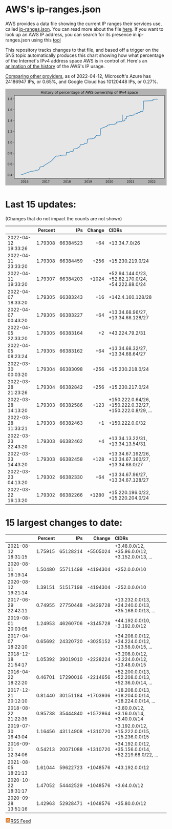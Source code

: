 # AWS's ip-ranges.json

AWS provides a data file showing the current IP ranges their
services use, called [ip-ranges.json](https://ip-ranges.amazonaws.com/ip-ranges.json).  You 
can read more about the file [here](https://docs.aws.amazon.com/general/latest/gr/aws-ip-ranges.html).  If you want to look up an AWS IP address, you can search for its presence in ip-ranges.json using this [tool](https://seligman.github.io/aws-ip-ranges/)

This repository tracks changes to that file, and based off a trigger on the SNS topic 
automatically produces this chart showing how what percentage of the Internet's IPv4 
address space AWS is in control of.  Here's an 
[animation of the history](https://youtu.be/Su25yl7eol8) of the AWS's IP usage.

[Comparing other providers](https://github.com/seligman/cloud_sizes), as of 2022-04-12, Microsoft's Azure has 24186947 IPs, or 0.65%, and Google Cloud has 10120448 IPs, or 0.27%.

![History of AWS](history_count.svg)

# Last 15 updates:

(Changes that do not impact the counts are not shown)

| | Percent | IPs | Change | CIDRs |
| :--- | ---: | ---: | ---: | :--- |
| 2022-04-12 19:33:26 | 1.79308 | 66384523 | +64 | +13.34.7.0/26 |
| 2022-04-11 23:33:20 | 1.79308 | 66384459 | +256 | +15.230.219.0/24 |
| 2022-04-11 19:33:20 | 1.79307 | 66384203 | +1024 | +52.94.144.0/23, +52.82.170.0/24, +54.222.88.0/24 |
| 2022-04-07 18:33:20 | 1.79305 | 66383243 | +16 | +142.4.160.128/28 |
| 2022-04-07 00:43:20 | 1.79305 | 66383227 | +64 | +13.34.68.96/27, +13.34.68.128/27 |
| 2022-04-05 22:33:20 | 1.79305 | 66383164 | +2 | +43.224.79.2/31 |
| 2022-04-05 08:23:24 | 1.79305 | 66383162 | +64 | +13.34.68.32/27, +13.34.68.64/27 |
| 2022-03-30 00:03:20 | 1.79304 | 66383098 | +256 | +15.230.218.0/24 |
| 2022-03-28 21:23:26 | 1.79304 | 66382842 | +256 | +15.230.217.0/24 |
| 2022-03-28 14:13:20 | 1.79303 | 66382586 | +123 | +150.222.0.64/26, +150.222.0.32/27, +150.222.0.8/29, ... |
| 2022-03-28 11:33:21 | 1.79303 | 66382463 | +1 | +150.222.0.0/32 |
| 2022-03-23 22:43:20 | 1.79303 | 66382462 | +4 | +13.34.13.22/31, +13.34.13.54/31 |
| 2022-03-23 14:43:20 | 1.79303 | 66382458 | +128 | +13.34.67.192/26, +13.34.67.160/27, +13.34.68.0/27 |
| 2022-03-23 04:13:20 | 1.79302 | 66382330 | +64 | +13.34.67.96/27, +13.34.67.128/27 |
| 2022-03-22 16:13:20 | 1.79302 | 66382266 | +1280 | +15.220.196.0/22, +15.220.204.0/24 |


# 15 largest changes to date:

| | Percent | IPs | Change | CIDRs |
| :--- | ---: | ---: | ---: | :--- |
| 2021-08-12 18:31:15 | 1.75915 | 65128214 | +5505024 | +3.48.0.0/12, +35.96.0.0/12, +3.152.0.0/13, ... |
| 2020-08-11 16:19:14 | 1.50480 | 55711498 | +4194304 | +252.0.0.0/10 |
| 2020-08-12 19:21:14 | 1.39151 | 51517198 | -4194304 | -252.0.0.0/10 |
| 2017-06-29 22:42:11 | 0.74955 | 27750448 | +3429728 | +13.232.0.0/13, +34.240.0.0/13, +35.168.0.0/13, ... |
| 2019-08-01 20:03:05 | 1.24953 | 46260706 | +3145728 | +44.192.0.0/10, -3.192.0.0/12 |
| 2017-04-07 18:22:10 | 0.65692 | 24320720 | +3025152 | +34.208.0.0/12, +34.224.0.0/12, +13.58.0.0/15, ... |
| 2018-12-18 21:54:17 | 1.05392 | 39019010 | +2228224 | +3.208.0.0/12, +3.224.0.0/12, +13.48.0.0/15 |
| 2016-04-22 18:22:20 | 0.46701 | 17290016 | +2214656 | +52.200.0.0/13, +52.208.0.0/13, +52.36.0.0/14, ... |
| 2017-12-21 20:12:10 | 0.81440 | 30151184 | +1703936 | +18.208.0.0/13, +18.204.0.0/14, +18.224.0.0/14, ... |
| 2018-08-22 21:22:35 | 0.95738 | 35444840 | +1572864 | +3.80.0.0/12, +3.16.0.0/14, +3.40.0.0/14 |
| 2019-07-30 16:43:04 | 1.16456 | 43114908 | +1310720 | +3.192.0.0/12, +15.222.0.0/15, +15.236.0.0/15 |
| 2016-09-21 12:34:06 | 0.54213 | 20071088 | +1310720 | +34.192.0.0/12, +35.156.0.0/14, +52.219.68.0/22, ... |
| 2021-08-05 18:21:13 | 1.61044 | 59622723 | +1048576 | +43.192.0.0/12 |
| 2020-10-22 18:31:17 | 1.47052 | 54442529 | +1048576 | +3.64.0.0/12 |
| 2020-09-28 13:51:16 | 1.42963 | 52928471 | +1048576 | +35.80.0.0/12 |


[![RSS Icon](rss-icon.png)RSS Feed](https://raw.githubusercontent.com/seligman/aws-ip-ranges/master/rss.xml)

